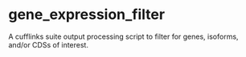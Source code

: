 # gene_expression_filter
A cufflinks suite output processing script to filter for genes, isoforms, and/or CDSs of interest.
